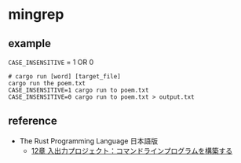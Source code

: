 # mingrep

## example

`CASE_INSENSITIVE` = 1 OR 0

```shell
# cargo run [word] [target_file]
cargo run the poem.txt
CASE_INSENSITIVE=1 cargo run to poem.txt
CASE_INSENSITIVE=0 cargo run to poem.txt > output.txt
```

## reference

- The Rust Programming Language 日本語版
  - [12章 入出力プロジェクト：コマンドラインプログラムを構築する](https://doc.rust-jp.rs/book-ja/ch12-00-an-io-project.html)
